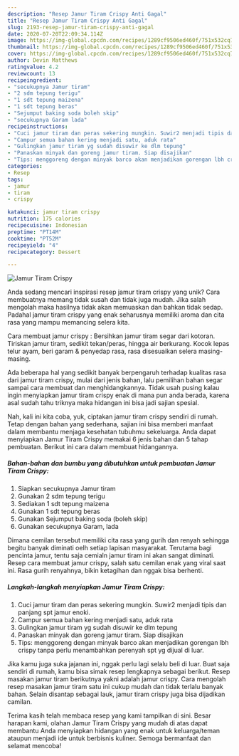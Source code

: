 ```yaml
---
description: "Resep Jamur Tiram Crispy Anti Gagal"
title: "Resep Jamur Tiram Crispy Anti Gagal"
slug: 2193-resep-jamur-tiram-crispy-anti-gagal
date: 2020-07-20T22:09:34.114Z
image: https://img-global.cpcdn.com/recipes/1289cf9506ed460f/751x532cq70/jamur-tiram-crispy-foto-resep-utama.jpg
thumbnail: https://img-global.cpcdn.com/recipes/1289cf9506ed460f/751x532cq70/jamur-tiram-crispy-foto-resep-utama.jpg
cover: https://img-global.cpcdn.com/recipes/1289cf9506ed460f/751x532cq70/jamur-tiram-crispy-foto-resep-utama.jpg
author: Devin Matthews
ratingvalue: 4.2
reviewcount: 13
recipeingredient:
- "secukupnya Jamur tiram"
- "2 sdm tepung terigu"
- "1 sdt tepung maizena"
- "1 sdt tepung beras"
- "Sejumput baking soda boleh skip"
- "secukupnya Garam lada"
recipeinstructions:
- "Cuci jamur tiram dan peras sekering mungkin. Suwir2 menjadi tipis dan panjang spt jamur enoki."
- "Campur semua bahan kering menjadi satu, aduk rata"
- "Gulingkan jamur tiram yg sudah disuwir ke dlm tepung"
- "Panaskan minyak dan goreng jamur tiram. Siap disajikan"
- "Tips: menggoreng dengan minyak barco akan menjadikan gorengan lbh crispy tanpa perlu menambahkan perenyah spt yg dijual di luar."
categories:
- Resep
tags:
- jamur
- tiram
- crispy

katakunci: jamur tiram crispy 
nutrition: 175 calories
recipecuisine: Indonesian
preptime: "PT14M"
cooktime: "PT52M"
recipeyield: "4"
recipecategory: Dessert

---
```



![Jamur Tiram Crispy](https://img-global.cpcdn.com/recipes/1289cf9506ed460f/751x532cq70/jamur-tiram-crispy-foto-resep-utama.jpg)

Anda sedang mencari inspirasi resep jamur tiram crispy yang unik? Cara membuatnya memang tidak susah dan tidak juga mudah. Jika salah mengolah maka hasilnya tidak akan memuaskan dan bahkan tidak sedap. Padahal jamur tiram crispy yang enak seharusnya memiliki aroma dan cita rasa yang mampu memancing selera kita.

Cara membuat jamur crispy : Bersihkan jamur tiram segar dari kotoran. Tiriskan jamur tiram, sedikit tekan/peras, hingga air berkurang. Kocok lepas telur ayam, beri garam &amp; penyedap rasa, rasa disesuaikan selera masing-masing.

Ada beberapa hal yang sedikit banyak berpengaruh terhadap kualitas rasa dari jamur tiram crispy, mulai dari jenis bahan, lalu pemilihan bahan segar sampai cara membuat dan menghidangkannya. Tidak usah pusing kalau ingin menyiapkan jamur tiram crispy enak di mana pun anda berada, karena asal sudah tahu triknya maka hidangan ini bisa jadi sajian spesial.


Nah, kali ini kita coba, yuk, ciptakan jamur tiram crispy sendiri di rumah. Tetap dengan bahan yang sederhana, sajian ini bisa memberi manfaat dalam membantu menjaga kesehatan tubuhmu sekeluarga. Anda dapat menyiapkan Jamur Tiram Crispy memakai 6 jenis bahan dan 5 tahap pembuatan. Berikut ini cara dalam membuat hidangannya.

<!--inarticleads1-->

##### Bahan-bahan dan bumbu yang dibutuhkan untuk pembuatan Jamur Tiram Crispy:

1. Siapkan secukupnya Jamur tiram
1. Gunakan 2 sdm tepung terigu
1. Sediakan 1 sdt tepung maizena
1. Gunakan 1 sdt tepung beras
1. Gunakan Sejumput baking soda (boleh skip)
1. Gunakan secukupnya Garam, lada


Dimana cemilan tersebut memiliki cita rasa yang gurih dan renyah sehingga begitu banyak diminati oelh setiap lapisan masyarakat. Terutama bagi pencinta jamur, tentu saja cemialn jamur tiram ini akan sangat diminati. Resep cara membuat jamur crispy, salah satu cemilan enak yang viral saat ini. Rasa gurih renyahnya, bikin ketagihan dan nggak bisa berhenti. 

<!--inarticleads2-->

##### Langkah-langkah menyiapkan Jamur Tiram Crispy:

1. Cuci jamur tiram dan peras sekering mungkin. Suwir2 menjadi tipis dan panjang spt jamur enoki.
1. Campur semua bahan kering menjadi satu, aduk rata
1. Gulingkan jamur tiram yg sudah disuwir ke dlm tepung
1. Panaskan minyak dan goreng jamur tiram. Siap disajikan
1. Tips: menggoreng dengan minyak barco akan menjadikan gorengan lbh crispy tanpa perlu menambahkan perenyah spt yg dijual di luar.


Jika kamu juga suka jajanan ini, nggak perlu lagi selalu beli di luar. Buat saja sendiri di rumah, kamu bisa simak resep lengkapnya sebagai berikut. Resep masakan jamur tiram berikutnya yakni adalah jamur crispy. Cara mengolah resep masakan jamur tiram satu ini cukup mudah dan tidak terlalu banyak bahan. Selain disantap sebagai lauk, jamur tiram crispy juga bisa dijadikan camilan. 

Terima kasih telah membaca resep yang kami tampilkan di sini. Besar harapan kami, olahan Jamur Tiram Crispy yang mudah di atas dapat membantu Anda menyiapkan hidangan yang enak untuk keluarga/teman ataupun menjadi ide untuk berbisnis kuliner. Semoga bermanfaat dan selamat mencoba!
